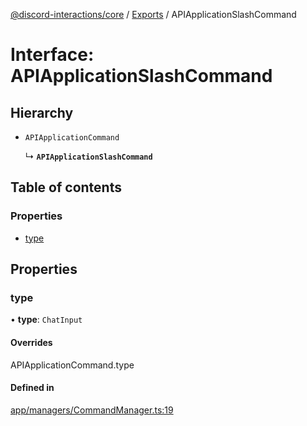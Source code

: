 [@discord-interactions/core](../README.md) / [Exports](../modules.md) / APIApplicationSlashCommand

# Interface: APIApplicationSlashCommand

## Hierarchy

- `APIApplicationCommand`

  ↳ **`APIApplicationSlashCommand`**

## Table of contents

### Properties

- [type](APIApplicationSlashCommand.md#type)

## Properties

### type

• **type**: `ChatInput`

#### Overrides

APIApplicationCommand.type

#### Defined in

[app/managers/CommandManager.ts:19](https://github.com/ssMMiles/discord-interactions/blob/fae7bc7/packages/core/src/app/managers/CommandManager.ts#L19)
